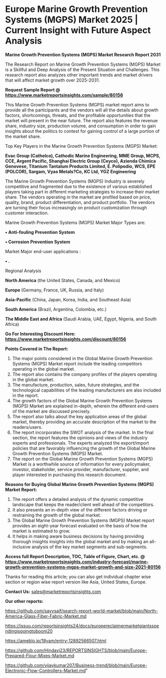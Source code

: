 # Europe Marine Growth Prevention Systems (MGPS) Market 2025 | Current Insight with Future Aspect Analysis

<strong>Marine Growth Prevention Systems (MGPS) Market Research Report 2031</strong>

The Research Report on Marine Growth Prevention Systems (MGPS) Market is a Skillful and Deep Analysis of the Present Situation and Challenges. This research report also analyzes other important trends and market drivers that will affect market growth over 2025-2031.

<strong>Request Sample Report @ <a href=https://www.marketreportsinsights.com/sample/80156>https://www.marketreportsinsights.com/sample/80156</a></strong>

This Marine Growth Prevention Systems (MGPS) market report aims to provide all the participants and the vendors will all the details about growth factors, shortcomings, threats, and the profitable opportunities that the market will present in the near future. The report also features the revenue share, industry size, production volume, and consumption in order to gain insights about the politics to contest for gaining control of a large portion of the market share.

Top Key Players in the Marine Growth Prevention Systems (MGPS) Market:

<strong>Evac Group (Cathelco), Cathodic Marine Engineering, MME Group, MCPS, CCE, Argent Pacific, Shanghai Electric Group (Ceyco), Azienda Chimica Genovese, Titanium Tantalum Products Limited, E. Polipodio, WCS, EPE (POLCOR), Sargam, Vyas Metals?Co, KC Ltd, YGZ Engineering</strong>

The Marine Growth Prevention Systems (MGPS) Industry is severely competitive and fragmented due to the existence of various established players taking part in different marketing strategies to increase their market share. The vendors operating in the market are profiled based on price, quality, brand, product differentiation, and product portfolio. The vendors are turning their focus increasingly on product customization through customer interaction.

Marine Growth Prevention Systems (MGPS) Market Major Types are:

<strong>• Anti-fouling Prevention System

• Corrosion Prevention System</strong>

Market Major end-user applications :

<strong>• .</strong>

Regional Analysis

</u><strong><b>North America</b></strong> (the United States, Canada, and Mexico)

<strong><b>Europe </b></strong>(Germany, France, UK, Russia, and Italy)

<strong><b>Asia-Pacific</b></strong> (China, Japan, Korea, India, and Southeast Asia)

<strong><b>South America</b></strong> (Brazil, Argentina, Colombia, etc.)

<strong><b>The Middle East and Africa</b></strong> (Saudi Arabia, UAE, Egypt, Nigeria, and South Africa)

<strong>Go For Interesting Discount Here: <a href=https://www.marketreportsinsights.com/discount/80156>https://www.marketreportsinsights.com/discount/80156</a></strong>

<strong>Points Covered in The Report:</strong>
<ol>
  <li>The major points considered in the Global Marine Growth Prevention Systems (MGPS) Market report include the leading competitors operating in the global market.</li>
  <li>The report also contains the company profiles of the players operating in the global market.</li>
  <li>The manufacture, production, sales, future strategies, and the technological capabilities of the leading manufacturers are also included in the report.</li>
  <li>The growth factors of the Global Marine Growth Prevention Systems (MGPS) Market are explained in-depth, wherein the different end-users of the market are discussed precisely.</li>
  <li>The report also talks about the key application areas of the global market, thereby providing an accurate description of the market to the readers/users.</li>
  <li>The report incorporates the SWOT analysis of the market. In the final section, the report features the opinions and views of the industry experts and professionals. The experts analyzed the export/import policies that are favorably influencing the growth of the Global Marine Growth Prevention Systems (MGPS) Market.</li>
  <li>The report on the Global Marine Growth Prevention Systems (MGPS) Market is a worthwhile source of information for every policymaker, investor, stakeholder, service provider, manufacturer, supplier, and player interested in purchasing this research document.</li>
</ol>
<strong>Reasons for Buying Global Marine Growth Prevention Systems (MGPS) Market Report:</strong>

<ol>
  <li>The report offers a detailed analysis of the dynamic competitive landscape that keeps the reader/client well ahead of the competitors.</li>
  <li>It also presents an in-depth view of the different factors driving or restraining the growth of the global market.</li>
  <li>The Global Marine Growth Prevention Systems (MGPS) Market report provides an eight-year forecast evaluated on the basis of how the market is estimated to grow.</li>
  <li>It helps in making aware business decisions by having providing thorough insights insights into the global market and by making an all-inclusive analysis of the key market segments and sub-segments.</li>
</ol>
<strong>Access full Report Description, TOC, Table of Figure, Chart, etc. @ <a href=https://www.marketreportsinsights.com/industry-forecast/marine-growth-prevention-systems-mgps-market-growth-and-size-2021-80156>https://www.marketreportsinsights.com/industry-forecast/marine-growth-prevention-systems-mgps-market-growth-and-size-2021-80156</a></strong>


Thanks for reading this article; you can also get individual chapter wise section or region wise report version like Asia, United States, Europe.

<strong>Contact Us:</strong>
sales@marketreportsinsights.com

<strong>Our other reports:</strong>

<a href=https://github.com/sayysaif/search-report-world-market/blob/main/North-America-Glass-Fiber-Fabric-Market.md>https://github.com/sayysaif/search-report-world-market/blob/main/North-America-Glass-Fiber-Fabric-Market.md</a>

<a href=https://issuu.com/reportsinsights24/docs/europereclaimermarketgiantsspendingisgoingtoboom20>https://issuu.com/reportsinsights24/docs/europereclaimermarketgiantsspendingisgoingtoboom20</a>

<a href=https://ameblo.jp/18yam/entry-12892566507.html>https://ameblo.jp/18yam/entry-12892566507.html</a>

<a href=https://github.com/Hindavi23/REPORTSINSIGHTS/blob/main/Europe-Prepared-Flour-Mixes-Market.md>https://github.com/Hindavi23/REPORTSINSIGHTS/blob/main/Europe-Prepared-Flour-Mixes-Market.md</a>

<a href=https://github.com/vijaykumar207/Business-trend/blob/main/Europe-Electronic-Flow-Controllers-Market.md>https://github.com/vijaykumar207/Business-trend/blob/main/Europe-Electronic-Flow-Controllers-Market.md</a>"
